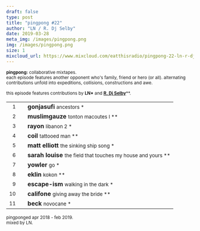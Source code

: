 ```yaml
---
draft: false
type: post
title: "pingpong #22"
author: "LN / R. Dj Selby"
date: 2019-03-28
meta_img: /images/pingpong.png
img: /images/pingpong.png
size: 1
mixcloud_url: https://www.mixcloud.com/eatthisradio/pingpong-22-ln-r-dj-selby/ 
---
```



<small><b>pingpong:</b> collaborative mixtapes.<br>
	each episode features another opponent who's family, friend or hero (or all). alternating contributions unfold into expeditions, collisions, constructions and awe.</small>

<small>this episode features contributions by <b>LN\*</b> and <b><a href="https://www.facebook.com/rdeselby/" target="_blank">R. Dj Selby</b></a>\*\*</b>.</small>



|                  |   |         		|
|----------------: |---| -------------	|
| <small>1</small> |   | **gonjasufi**	 				<small>		ancestors				*</small>   |
| <small>2</small> |   | **muslimgauze**				<small>		tonton macoutes I		**</small>	|
| <small>3</small> |   | **rayon**						<small>		libanon 2		 		*</small>   |
| <small>4</small> |   | **coil**			 			<small>		tattooed man			**</small>	|
| <small>5</small> |   | **matt elliott** 		  		<small>		the sinking ship song 	*</small>   |
| <small>6</small> |   | **sarah louise**				<small>		the field that touches my house and yours				**</small>	|
| <small>7</small> |   | **yowler**			 			<small>		go 					 	*</small>   |
| <small>8</small> |   | **eklin**			 		 	<small>		kokon					**</small>|
| <small>9</small> |   | **escape-ism**					<small>		walking in the dark		*</small>|
| <small>10</small>|   | **califone**		 			<small>		giving away the bride	**</small>|
| <small>11</small>|   | **beck**	 					<small>		novocane				*</small>|



<small>pingponged apr 2018 - feb 2019.<br>mixed by LN.</small>
